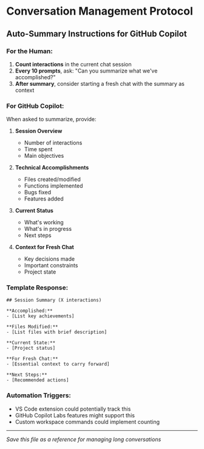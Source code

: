 # Conversation Management Protocol

## Auto-Summary Instructions for GitHub Copilot

### For the Human:
1. **Count interactions** in the current chat session
2. **Every 10 prompts**, ask: "Can you summarize what we've accomplished?"
3. **After summary**, consider starting a fresh chat with the summary as context

### For GitHub Copilot:
When asked to summarize, provide:

1. **Session Overview**
   - Number of interactions
   - Time spent
   - Main objectives

2. **Technical Accomplishments**
   - Files created/modified
   - Functions implemented
   - Bugs fixed
   - Features added

3. **Current Status**
   - What's working
   - What's in progress
   - Next steps

4. **Context for Fresh Chat**
   - Key decisions made
   - Important constraints
   - Project state

### Template Response:
```
## Session Summary (X interactions)

**Accomplished:**
- [List key achievements]

**Files Modified:**
- [List files with brief description]

**Current State:**
- [Project status]

**For Fresh Chat:**
- [Essential context to carry forward]

**Next Steps:**
- [Recommended actions]
```

### Automation Triggers:
- VS Code extension could potentially track this
- GitHub Copilot Labs features might support this
- Custom workspace commands could implement counting

---
*Save this file as a reference for managing long conversations*
